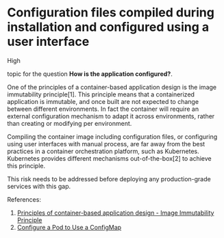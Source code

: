 # Configuration files compiled during installation and configured using a user interface

<div class="risk-rounded-box high">High</div>

topic for the question **How is the application configured?**.

One of the principles of a container-based application design is the image
immutability principle[1]. This principle means that a containerized
application is immutable, and once built are not expected to change between
different environments. In fact the container will require an external configuration
mechanism to adapt it across environments, rather than creating or modifying per
environment.

Compiling the container image including configuration files, or configuring
using user interfaces with manual process, are far away from the best practices
in a container orchestration platform, such as Kubernetes. Kubernetes provides
different mechanisms out-of-the-box[2] to achieve this principle.

This risk needs to be addressed before deploying any production-grade
services with this gap.

References:
1. [Principles of container-based application design - Image Immutability Principle](https://www.redhat.com/en/resources/cloud-native-container-design-whitepaper)
2. [Configure a Pod to Use a ConfigMap](https://kubernetes.io/docs/tasks/configure-pod-container/configure-pod-configmap/)
